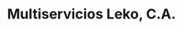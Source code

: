 ---
title: "Multiservicios Leko, C.A."
url: /ciudad-guayana/multiservicios-leko-c-a/
shop: Autowerkstatt
---